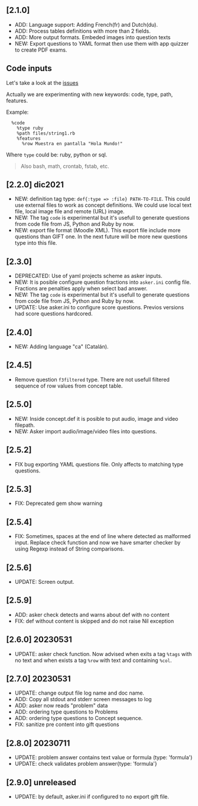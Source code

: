 
## [2.1.0]

* ADD: Language support: Adding French(fr) and Dutch(du).
* ADD: Process tables definitions with more than 2 fields.
* ADD: More output formats. Embeded images into question texts
* NEW: Export questions to YAML format then use them with app quizzer to create PDF exams.

## Code inputs

Let's take a look at the [issues](https://github.com/dvarrui/asker/issues)

Actually we are experimenting with new keywords: code, type, path, features.

Example:

```
  %code
    %type ruby
    %path files/string1.rb
    %features
      %row Muestra en pantalla "Hola Mundo!"
```

Where `type` could be: ruby, python or sql.

> Also bash, math, crontab, fstab, etc.

## [2.2.0] dic2021

* NEW: definition tag type: `def{:type => :file} PATH-TO-FILE`. This could use external files to work as concept definitions. We could use local text file, local image file and remote (URL) image.
* NEW: The tag `code` is experimental but it's usefull to generate questions from code file from JS, Python and Ruby by now.
* NEW: export file format (Moodle XML). This export file include more questions than GIFT one. In the next future will be more new questions type into this file.

## [2.3.0]

* DEPRECATED: Use of yaml projects scheme as asker inputs.
* NEW: It is posible configure question fractions into `asker.ini` config file. Fractions are penalties apply when select bad answer.
* NEW: The tag `code` is experimental but it's usefull to generate questions from code file from JS, Python and Ruby by now.
* UPDATE: Use asker.ini to configure score questions. Previos versions had score questions hardcored.

## [2.4.0]

* NEW: Adding language "ca" (Catalán).

## [2.4.5]

* Remove question `f3filtered` type. There are not usefull filtered sequence of row values from concept table.

## [2.5.0]

* NEW: Inside concept.def it is posible to put audio, image and video filepath.
* NEW: Asker import audio/image/video files into questions.

## [2.5.2]

* FIX bug exporting YAML questions file. Only affects to matching type questions.

## [2.5.3]

* FIX: Deprecated gem show warning

## [2.5.4]

* FIX: Sometimes, spaces at the end of line where detected as malformed input. Replace check function and now we have smarter checker by using Regexp instead of String comparisons.

## [2.5.6]

* UPDATE: Screen output.

## [2.5.9]

* ADD: asker check detects and warns about def with no content
* FIX: def without content is skipped and do not raise Nil exception

## [2.6.0] 20230531

* UPDATE: asker check function. Now advised when exits a tag `%tags` with no text and when exists a tag `%row` with text and containing `%col`.

## [2.7.0] 20230531

* UPDATE: change output file log name and doc name.
* ADD: Copy all stdout and stderr screen messages to log
* ADD: asker now reads "problem" data
* ADD: ordering type questions to Problems
* ADD: ordering type questions to Concept sequence.
* FIX: sanitize pre content into gift questions

## [2.8.0] 20230711

* UPDATE: problem answer contains text value or formula (type: 'formula')
* UPDATE: check validates problem answer{type: 'formula'}

## [2.9.0] unreleased

* UPDATE: by default, asker.ini if configured to no export gift file.

